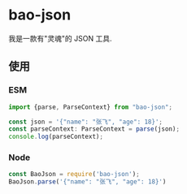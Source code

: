 # bao-json
我是一款有"灵魂"的 JSON 工具.


## 使用

### ESM

```js
import {parse, ParseContext} from "bao-json";

const json = '{"name": "张飞", "age": 18}';
const parseContext: ParseContext = parse(json);
console.log(parseContext);
```

### Node

```js
const BaoJson = require('bao-json');
BaoJson.parse('{"name": "张飞", "age": 18}')
```